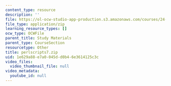 ```yaml
---
content_type: resource
description: ''
file: https://ol-ocw-studio-app-production.s3.amazonaws.com/courses/24-964-topics-in-phonology-fall-2004/1e629a88e7a0045dd0b46e3614125c3c_perlscripts7.zip
file_type: application/zip
learning_resource_types: []
ocw_type: OCWFile
parent_title: Study Materials
parent_type: CourseSection
resourcetype: Other
title: perlscripts7.zip
uid: 1e629a88-e7a0-045d-d0b4-6e3614125c3c
video_files:
  video_thumbnail_file: null
video_metadata:
  youtube_id: null
---
```

